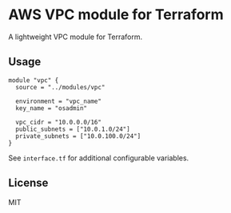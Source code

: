 # AWS VPC module for Terraform

A lightweight VPC module for Terraform.

## Usage

```hcl
module "vpc" {
  source = "../modules/vpc"

  environment = "vpc_name"
  key_name = "osadmin"

  vpc_cidr = "10.0.0.0/16"
  public_subnets = ["10.0.1.0/24"]
  private_subnets = ["10.0.100.0/24"]
}
```

See `interface.tf` for additional configurable variables.

## License

MIT

